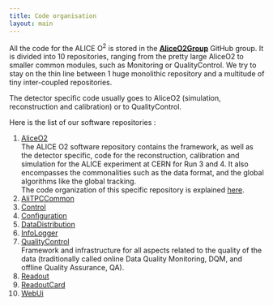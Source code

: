 ```yaml
---
title: Code organisation
layout: main
---
```


<link type="text/css" rel="stylesheet" href="../main.css" />

All the code for the ALICE O<sup>2</sup> is stored in the [__AliceO2Group__](https://github.com/AliceO2Group) GitHub group.  It is divided into 10 repositories, ranging from the pretty large AliceO2 to smaller common modules, such as Monitoring or QualityControl. We try to stay on the thin line between 1 huge monolithic repository and a multitude of tiny inter-coupled repositories. 

The detector specific code usually goes to AliceO2 (simulation, reconstruction and calibration) or to QualityControl. 

Here is the list of our software repositories : 

1. [AliceO2](https://github.com/AliceO2Group/AliceO2)<br/>
The ALICE O2 software repository contains the framework, as well as the detector specific, code for the reconstruction, calibration and simulation for the ALICE experiment at CERN for Run 3 and 4. It also encompasses the commonalities such as the data format, and the global algorithms like the global tracking. <br/>
The code organization of this specific repository is explained [here](https://github.com/AliceO2Group/AliceO2/blob/dev/doc/CodeOrganization.md).
1. [AliTPCCommon](https://github.com/AliceO2Group/AliTPCCommon)<br/>
1. [Control](https://github.com/AliceO2Group/Control)<br/>
1. [Configuration](https://github.com/AliceO2Group/Configuration)<br/>
1. [DataDistribution](https://github.com/AliceO2Group/DataDistribution)<br/>
1. [InfoLogger](https://github.com/AliceO2Group/InfoLogger)<br/>
1. [QualityControl](https://github.com/AliceO2Group/QualityControl)<br/>
Framework and infrastructure for all aspects related to the quality of the data (traditionally called online Data Quality Monitoring, DQM, and offline Quality Assurance, QA).
1. [Readout](https://github.com/AliceO2Group/Readout)<br/>
1. [ReadoutCard](https://github.com/AliceO2Group/ReadoutCard)<br/>
1. [WebUi](https://github.com/AliceO2Group/WebUi)<br/>
